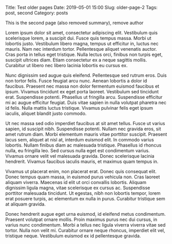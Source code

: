 Title: Test older pages
Date: 2019-05-01 15:00
Slug: older-page-2
Tags: post, second
Category: posts

This is the second page (also removed summary), remove author

Lorem ipsum dolor sit amet, consectetur adipiscing elit. Vestibulum quis scelerisque lorem, a suscipit dui. Fusce quis tempus massa. Morbi ut lobortis justo. Vestibulum libero magna, tempus ut efficitur in, luctus nec mauris. Nam nec interdum tortor. Pellentesque aliquet venenatis auctor. Cras porta in tellus eget tristique. Nulla lectus orci, finibus non turpis eget, suscipit ultrices diam. Etiam consectetur ex a neque sagittis mollis. Curabitur ut libero nec libero lacinia lobortis eu cursus ex.

Nunc dignissim sed augue quis eleifend. Pellentesque sed rutrum eros. Duis non tortor felis. Fusce feugiat arcu nunc. Aenean lobortis a dolor id faucibus. Praesent nec massa non dolor fermentum euismod faucibus et ipsum. Vivamus tincidunt ex eget porta laoreet. Vestibulum sed tincidunt erat. Suspendisse potenti. Phasellus ut fringilla arcu. Suspendisse efficitur mi ac augue efficitur feugiat. Duis vitae sapien in nulla volutpat pharetra nec id felis. Nulla mattis luctus tristique. Vivamus pulvinar felis eget ipsum iaculis, aliquet blandit justo commodo.

Ut nec massa sed odio imperdiet faucibus at sit amet tellus. Fusce ut varius sapien, id suscipit nibh. Suspendisse potenti. Nullam nec gravida eros, sit amet rutrum diam. Morbi elementum mauris vitae porttitor suscipit. Praesent lacus sem, aliquet at nisl at, interdum euismod elit. In commodo varius lobortis. Nullam finibus diam ac malesuada tristique. Phasellus id rhoncus nulla, eu fringilla leo. Sed cursus nulla eget est condimentum varius. Vivamus ornare velit vel malesuada gravida. Donec scelerisque lacinia hendrerit. Vivamus faucibus iaculis mauris, et maximus quam tempus in.

Vivamus ut placerat enim, non placerat erat. Donec quis consequat elit. Donec tempus quam massa, in euismod purus vehicula non. Cras laoreet aliquam viverra. Maecenas id elit ut orci convallis lobortis. Aliquam dignissim ligula magna, vitae scelerisque ex cursus ac. Suspendisse porttitor malesuada tincidunt. Ut egestas, nibh non lobortis tempor, lorem erat posuere turpis, ac elementum ex nulla in purus. Curabitur tristique sem at aliquam gravida.

Donec hendrerit augue eget urna euismod, id eleifend metus condimentum. Praesent volutpat ornare mollis. Proin maximus purus nec dui cursus, in varius nunc condimentum. Morbi a tellus nec ligula viverra viverra vitae sed tortor. Nulla non velit mi. Curabitur ornare neque rhoncus, imperdiet elit vel, tristique neque. Vestibulum euismod ex id pellentesque gravida.